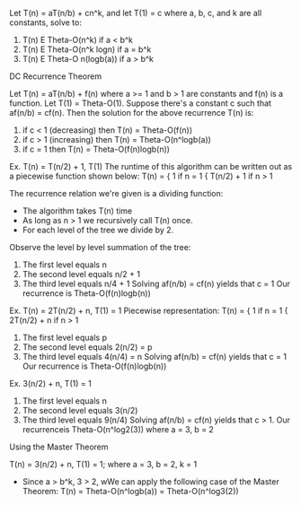 Let T(n) = aT(n/b) + cn^k, and let T(1) = c
where a, b, c, and k are all constants, solve to:
1. T(n) E Theta-O(n^k)        if a < b^k
2. T(n) E Theta-O(n^k logn)   if a = b^k
3. T(n) E Theta-O n(logb(a))  if a > b^k

DC Recurrence Theorem

Let T(n) = aT(n/b) + f(n) where a >= 1 and b > 1 are constants and f(n) is a function. Let T(1) = Theta-O(1).
Suppose there's a constant c such that af(n/b) = cf(n). Then the solution for the above recurrence T(n) is:
1. if c < 1 (decreasing) then T(n) = Theta-O(f(n))
2. if c > 1 (increasing) then T(n) = Theta-O(n^logb(a))
3. if c = 1 then T(n) = Theta-O(f(n)logb(n))

Ex. T(n) = T(n/2) + 1, T(1)
The runtime of this algorithm can be written out as a piecewise function shown below:
T(n) = { 1            if n = 1
       { T(n/2) + 1   if n > 1

The recurrence relation we're given is a dividing function:
- The algorithm takes T(n) time
- As long as n > 1 we recursively call T(n) once.
- For each level of the tree we divide by 2.

Observe the level by level summation of the tree:
1. The first level equals n
2. The second level equals n/2 + 1
3. The third level equals n/4 + 1
Solving af(n/b) = cf(n) yields that c = 1
Our recurrence is Theta-O(f(n)logb(n))

Ex. T(n) = 2T(n/2) + n, T(1) = 1
Piecewise representation:
T(n) =  { 1            if n = 1
        { 2T(n/2) + n  if n > 1

1. The first level equals p
2. The second level equals 2(n/2) = p
3. The third level equals 4(n/4) = n
Solving af(n/b) = cf(n) yields that c = 1
Our recurrence is Theta-O(f(n)logb(n))

Ex. 3(n/2) + n, T(1) = 1

1. The first level equals n
2. The second level equals 3(n/2)
3. The third level equals 9(n/4)
Solving af(n/b) = cf(n) yields that c > 1.
Our recurrenceis Theta-O(n^log2(3)) where a = 3, b = 2

Using the Master Theorem

T(n) = 3(n/2) + n, T(1) = 1;
where a = 3, b = 2, k = 1

- Since a > b^k, 3 > 2, wWe can apply the following case of the Master Theorem:
T(n) = Theta-O(n^logb(a)) = Theta-O(n^log3(2))
